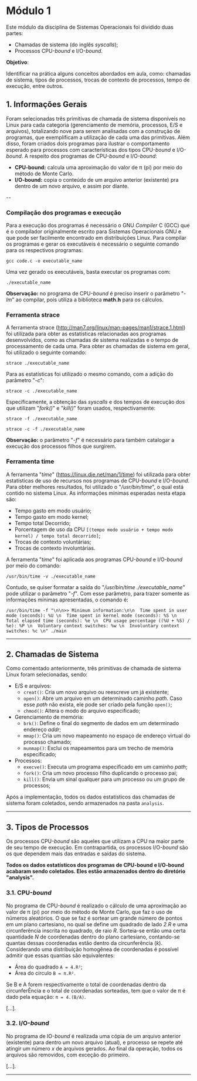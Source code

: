 # Módulo 1

Este módulo da disciplina de Sistemas Operacionais foi dividido duas partes:
- Chamadas de sistema (do inglês *syscalls*);
- Processos CPU-*bound* e I/O-*bound*.

**Objetivo**: 

Identificar na prática alguns conceitos abordados em aula, como: chamadas de sistema, tipos de processos, trocas de contexto de processos, tempo de execução, entre outros.


## 1. Informações Gerais

Foram selecionadas três primitivas de chamada de sistema disponíveis no Linux para cada categoria (gerenciamento de memória, processos, E/S e arquivos), totalizando nove para serem analisadas com a construção de programas, que exemplificam a utilização de cada uma das primitivas.
Além disso, foram criados dois programas para ilustrar o comportamento esperado para processos com características dos tipos CPU-*bound* e I/O-*bound*. A respeito dos programas de CPU-*bound* e I/O-*bound*:

- **CPU-bound:** calcula uma aproximação do valor de π (pi) por meio do método de Monte Carlo.
- **I/O-bound:** copia o conteúdo de um arquivo anterior (existente) pra dentro de um novo arquivo, e assim por diante.

--

### Compilação dos programas e execução

Para a execução dos programas é necessário o GNU *Compiler* C (GCC) que é o compilador originalmente escrito para Sistemas Operacionais GNU e que pode ser facilmente encontrado em distribuições Linux. 
Para compilar os programas e gerar os executáveis é necessário o seguinte comando para os respectivos programas:
```
gcc code.c -o executable_name
```
Uma vez gerado os executáveis, basta executar os programas com:
```
./executable_name
```

**Observação:** no programa de CPU-*bound* é preciso inserir o parâmetro "_-lm_" ao compilar, pois utiliza a biblioteca **math.h** para os cálculos.


### Ferramenta strace

A ferramenta strace (http://man7.org/linux/man-pages/man1/strace.1.html) foi utilizada para obter as estatísticas relacionadas aos programas desenvolvidos, como as chamadas de sistema realizadas e o tempo de processamento de cada uma. Para obter as chamadas de sistema em geral, foi utilizado o seguinte comando:
```
strace ./executable_name
```
Para as estatísticas foi utilizado o mesmo comando, com a adição do parâmetro "_-c_":

```
strace -c ./executable_name
```

Especificamente, a obtenção das *syscalls* e dos tempos de execução dos que utilizam "_fork()_" e "_kill()_" foram usados, respectivamente:

```
strace -f ./executable_name
```
```
strace -c -f ./executable_name
```

**Observação:** o parâmetro "_-f_" é necessário para também catalogar a execução dos processos filhos que surgirem.


### Ferramenta time

A ferramenta "_time_" (https://linux.die.net/man/1/time) foi utilizada para obter estatísticas de uso de recursos nos programas de CPU-*bound* e I/O-*bound*.
Para obter melhores resultados, foi utilizado o "_/usr/bin/time_", o qual está contido no sistema Linux. As informações mínimas esperadas nesta etapa são:
 - Tempo gasto em modo usuário;
 - Tempo gasto em modo kernel;
 - Tempo total Decorrido;
 - Porcentagem de uso da CPU ```[(tempo modo usuário + tempo modo kernel) / tempo total decorrido]```; 
 - Trocas de contexto voluntárias;
 - Trocas de contexto involuntárias.

A ferramenta "_time_" foi aplicada aos programas CPU-*bound* e I/O-*bound* por meio do comando:
```
/usr/bin/time -v ./executable_name
```
Contudo, se quiser formatar a saída do "_/usr/bin/time ./executable_name_" pode utilizar o parâmetro "_-f_".
Com esse parâmetro, para trazer somente as informações mínimas apresentadas, o comando é:
```
/usr/bin/time -f "\n\n>> Minimum information:\n\n  Time spent in user mode (seconds): %U \n  Time spent in kernel mode (seconds): %S \n  Total elapsed time (seconds): %e \n  CPU usage percentage ((%U + %S) / %e): %P \n  Voluntary context switches: %w \n  Involuntary context switches: %c \n" ./main
```

-----


## 2. Chamadas de Sistema

Como comentado anteriormente, três primitivas de chamada de sistema Linux foram selecionadas, sendo:

- E/S e arquivos: 
    - ```creat()```: Cria um novo arquivo ou reescreve um já existente; 
    - ```open()```: Abre um arquivo em um determinado caminho _path_. Caso esse _path_ não exista, ele pode ser criado pela função ```open()```;
    - ```chmod()```: Altera o modo do arquivo especificado;
- Gerenciamento de memória:
    - ```brk()```: Define o final do segmento de dados em um determinado endereço _addr_;
    - ```mmap()```: Cria um novo mapeamento no espaço de endereço virtual do processo chamado;
    - ```munmap()```: Exclui os mapeamentos para um trecho de memória especificado;
- Processos:
    - ```execve()```: Executa um programa especificado em um caminho _path_;
    - ```fork()```: Cria um novo processo filho duplicando o processo pai;
    - ```kill()```: Envia um sinal qualquer para um processo ou um grupo de processos;

Após a implementação, todos os dados estatísticos das chamadas de sistema foram coletados, sendo armazenados na pasta ```analysis```.

-----


## 3. Tipos de Processos

Os processos CPU-*bound* são aqueles que utilizam a CPU na maior parte de seu tempo de execução. Em contrapartida, os processos I/O-*bound* são os que dependem mais das entradas e saídas do sistema.

**Todos os dados estatísticos dos programas de CPU-bound e I/O-bound acabaram sendo coletados. Eles estão armazenados dentro do diretório "analysis".**

### 3.1. CPU-*bound*

No programa de CPU-*bound* é realizado o cálculo de uma aproximação ao valor de π (pi) por meio do método de Monte Carlo, que faz o uso de números aleatórios. O que se faz é sortear um grande número de pontos em um plano cartesiano, no qual se define um quadrado de lado _2.R_ e uma circunferência inscrita no quadrado, de raio _R_. Sorteia-se então uma certa quantidade _N_ de coordenadas dentro do plano cartesiano, contando-se quantas dessas coordenadas estão dentro da circunferência (_k_). Considerando uma distribuição homogênea de coordenadas é possível admitir que essas quantias são equivalentes:

- Área do quadrado ```A = 4.R²```;
- Área do círculo ```B = π.R²```.

Se B e A forem respectivamente o total de coordenadas dentro da circunferÊncia e o total de coordenadas sorteadas, tem que o valor de π é dado pela equação: ```π = 4.(B/A)```.

[...].

### 3.2. I/O-*bound*

No programa de IO-*bound* é realizada uma cópia de um arquivo anterior (existente) para dentro um novo arquivo (atual), e processo se repete até atingir um número _x_ de arquivos gerados. Ao final da operação, todos os arquivos são removidos, com exceção do primeiro.

[...].

-----
